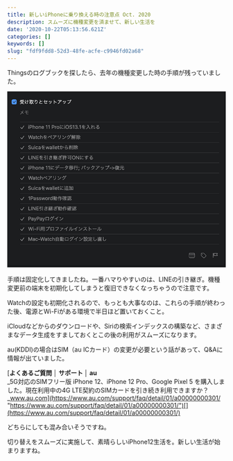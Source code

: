 ```yaml
---
title: 新しいiPhoneに乗り換える時の注意点 Oct. 2020
description: スムーズに機種変更を済ませて、新しい生活を
date: '2020-10-22T05:13:56.621Z'
categories: []
keywords: []
slug: "fdf9fdd8-52d3-48fe-acfe-c9946fd02a68"
---
```

Thingsのログブックを探したら、去年の機種変更した時の手順が残っていました。

![](1__rRJ48__Re__9EXF__X79HKJtw.png)

手順は固定化してきましたね。一番ハマりやすいのは、LINEの引き継ぎ。機種変更前の端末を初期化してしまうと復旧できなくなっちゃうので注意です。

Watchの設定も初期化されるので、もっとも大事なのは、これらの手順が終わった後、電源とWi-Fiがある環境で半日ほど置いておくこと。

iCloudなどからのダウンロードや、Siriの検索インデックスの構築など、さまざまなデータ生成をすましておくとこの後の利用がスムーズになります。

au(KDDI)の場合はSIM（au ICカード）の変更が必要という話があって、Q&Aに情報が出ていました。

[**よくあるご質問 │ サポート │ au**  
_5G対応のSIMフリー版 iPhone 12、iPhone 12 Pro、Google Pixel 5 を購入しました。現在利用中の4G LTE契約のSIMカードを引き続き利用できますか？_www.au.com](https://www.au.com/support/faq/detail/01/a00000000301/ "https://www.au.com/support/faq/detail/01/a00000000301/")[](https://www.au.com/support/faq/detail/01/a00000000301/)

どちらにしても混み合いそうですね。

切り替えをスムーズに実施して、素晴らしいiPhone12生活を。新しい生活が始まりますね。